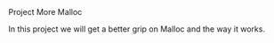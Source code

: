 <html>
<head>Project More Malloc</head>
<body>
<p>In this project we will get a better grip on Malloc and the way it works.
</p>
</body>
</html>
